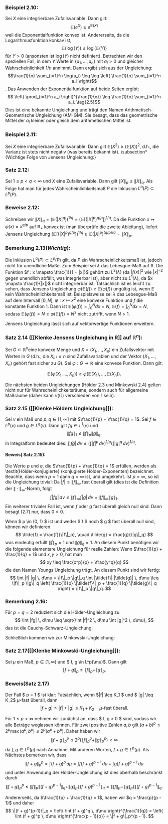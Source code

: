 ### Beispiel 2.10:
Sei $X$ eine integrierbare Zufallsvariable. Dann gilt: $$\mathbb{E}(e^X) \geq e^{\mathbb{E}(X)}$$ weil die Exponentialfunktion konvex ist. Andererseits, da die Logarithmusfunktion konkav ist, $$\mathbb{E}(\log(Y)) \leq \log(\mathbb{E}(Y)) \tag{2.4}$$  für $Y > 0$ (ansonsten ist $\log(Y)$ nicht definiert). Betrachten wir den speziellen Fall, in dem $Y$ Werte in $\{a_1, \dots, a_n\}$ mit $a_i > 0$ und gleicher Wahrscheinlichkeit $1/n$ annimmt. Dann ergibt sich aus der Ungleichung:  $$\frac{1}{n} \sum_{i=1}^n \log(a_i) \leq \log \left( \frac{1}{n} \sum_{i=1}^n a_i \right)$$. Das Anwenden der Exponentialfunktion auf beide Seiten ergibt: $$ \left( \prod_{i=1}^n a_i \right)^{\frac{1}{n}} \leq \frac{1}{n} \sum_{i=1}^n a_i. \tag{2.5}$$Dies ist eine bekannte Ungleichung und trägt den Namen Arithmetisch-Geometrische Ungleichung (AM-GM). Sie besagt, dass das geometrische Mittel der $a_i$ kleiner oder gleich dem arithmetischen Mittel ist. 
### Beispiel 2.11:

Sei $X$ eine integrierbare Zufallsvariable. Dann gilt $\mathbb{E}(X^2) \geq (\mathbb{E}(X))^2$, d.h., die Varianz ist stets nicht negativ (was bereits bekannt ist). \subsection*{Wichtige Folge von Jensens Ungleichung:} 

### Satz 2.12:

Sei $1 \leq p < q < \infty$ und $X$ eine Zufallsvariable. Dann gilt $\| X \|_p \leq \| X \|_q$. Als Folge hat man für jedes Wahrscheinlichkeitsmaß $P$ die Inklusion $L^q(P) \subset L^p(P)$. 

### Beweise 2.12:
 
 Schreiben wir $\| X \|_q = \left(\mathbb{E}(|X|^q)\right)^{1/q} = \left(\mathbb{E}\left[(|X|^p)^{q/p}\right]\right)^{1/q}$. Da die Funktion $x \mapsto \varphi(x) = x^{q/p}$ auf $\mathbb{R}_+$ konvex ist (man überprüfe die zweite Ableitung), liefert Jensens Ungleichung  $\left(\mathbb{E}\left[(|X|^p)^{q/p}\right]\right)^{1/q} \geq \mathbb{E}(|X|^p)^{(q/p)/q} = \| X \|_p$. 

### Bemerkung 2.13(*Wichtig*):

Die Inklusion $L^q(P) \subset L^p(P)$ gilt, da $P$ ein Wahrscheinlichkeitsmaß ist, jedoch nicht für unendliche Maße. Zum Beispiel sei $\lambda$ das Lebesgue-Maß auf $\mathbb{R}$. Die Funktion $f : x \mapsto \frac{1}{1 + |x|}$ gehört zu $L^2(\lambda)$ (da $|f(x)|^2$ wie $|x|^{-2}$ gegen unendlich abfällt, was integrierbar ist), aber nicht zu $L^1(\lambda)$, da $x \mapsto \frac{1}{|x|}$ nicht integrierbar ist. Tatsächlich ist es leicht zu sehen, dass Jensens Ungleichung $\varphi(\mathbb{E}(f)) \geq \mathbb{E}(\varphi(f))$ ungültig ist, wenn $\mathbb{E}$ kein Wahrscheinlichkeitsmaß ist. Beispielsweise sei $\lambda$ das Lebesgue-Maß auf dem Intervall $[0, N]$, $\varphi : x \mapsto x^2$ eine konvexe Funktion und $f$ die konstante Funktion $1$. Dann ist $\mathbb{E}(\varphi(f)) = \int_0^N dx = N$, $\mathbb{E}(f) = \int_0^N dx = N$, sodass $\mathbb{E}(\varphi(f)) = N \geq \varphi(\mathbb{E}(f)) = N^2$ nicht zutrifft, wenn $N > 1$.

Jensens Ungleichung lässt sich auf vektorwertige Funktionen erweitern.

### Satz 2.14 ([[Klenke Jensens Ungleichung in R]] auf $\mathbb{R}^n$):

Sei $G \subset \mathbb{R}^n$eine konvexe Menge und $X = (X_1, \dots, X_n)$ ein Zufallsvektor mit Werten in $G$ (d.h., die $X_i; i \leq n$ sind Zufallsvariablen und der Vektor $(X_1, \dots, X_n)$ gehört fast sicher zu $G$). Sei $\varphi: G \to \mathbb{R}$ eine konvexe Funktion. Dann gilt:

$$
\mathbb{E}(\varphi(X_1, \dots, X_n)) \geq \varphi(\mathbb{E}(X_1), \dots, \mathbb{E}(X_n)). \tag{2.6}
$$

Die nächsten beiden Ungleichungen (Hölder 2.3 und Minkowski 2.4) gelten nicht nur für Wahrscheinlichkeitsräume, sondern auch für allgemeine Maßräume (daher kann $\nu(\Omega)$ verschieden von 1 sein).

### Satz 2.15 ([[Klenke Hölders Ungleichung]]):
Sei $\nu$ ein Maß und $p, q \in [1, \infty]$ mit $\frac{1}{p} + \frac{1}{q} = 1$. Sei $f \in L^p(\nu)$ und $g \in L^q(\nu)$. Dann gilt $fg \in L^1(\nu)$ und
$$
\| fg \|_1 \leq \| f \|_p \| g \|_q. \tag{2.7}
$$
In Integralform bedeutet dies: $\int |fg| \, d\nu \leq \left( \int |f|^p \, d\nu \right)^{1/p} \left( \int |g|^q \, d\nu \right)^{1/q}.$

#### Beweis( Satz 2.15):

Die Werte $p$ und $q$, die $\frac{1}{p} + \frac{1}{q} = 1$ erfüllen, werden als \textit{Hölder-konjugierte} (konjugierte Hölder-Exponenten) bezeichnet. Beachte, dass wenn $p = 1$ dann $q = \infty$ ist, und umgekehrt. Ist $p = \infty$, so ist die Ungleichung trivial: Da $|f| \leq \| f \|_\infty$ fast überall gilt (dies ist die Definition der $\|\cdot\|_\infty$-Norm), folgt
$$
\int |fg| \, d\nu \leq \| f \|_\infty \int |g| \, d\nu = \| f \|_\infty \| g \|_1.
$$
Ein weiterer trivialer Fall ist, wenn $f$ oder $g$ fast überall gleich null sind. Dann besagt (2.7)
nur, dass $0 \leq 0$.

Wenn $ p \in (0, 1) $ ist und weder $ f $ noch $ g $ fast überall null sind, können wir definieren
$$ \tilde{f} = \frac{f}{\|f\|_p}, \quad \tilde{g} = \frac{g}{\|g\|_q} $$
was eindeutig erfüllt $\|\tilde{f}\|_p = 1$ und $\|\tilde{g}\|_q = 1$. An diesem Punkt benötigen wir die folgende elementare Ungleichung für reelle Zahlen: Wenn $\frac{1}{p} + \frac{1}{q} = 1$ und $x, y > 0$, hat man
$$ xy \leq \frac{x^p}{p} + \frac{y^q}{q} $$
die den Namen Youngs Ungleichung trägt. An diesem Punkt sind wir fertig:
$$ \int |f| |g| \, d\mu = \|f\|_p \|g\|_q \int |\tilde{f}| |\tilde{g}| \, d\mu \leq \|f\|_p \|g\|_q \left( \frac{1}{p} \|\tilde{f}\|_p + \frac{1}{q} \|\tilde{g}\|_q \right) = \|f\|_p \|g\|_q. $$

### Bemerkung 2.16:

Für $p = q = 2$ reduziert sich die Hölder-Ungleichung zu
$$ \int |fg| \, d\mu \leq \sqrt{\int |f|^2 \, d\mu \int |g|^2 \, d\mu}, $$
das ist die Cauchy-Schwarz-Ungleichung.

Schließlich kommen wir zur Minkowski-Ungleichung:

### Satz 2.17([[Klenke Minkowski-Ungleichung]]):

Sei $\mu$ ein Maß, $p \in [1, \infty)$ und $ f, g \in L^p(\mu)$. Dann gilt
$$ \|f + g\|_p \leq \|f\|_p + \|g\|_p. $$

### Beweis(Satz 2.17) 

Der Fall $ p = 1 $ ist klar: Tatsächlich, wenn $|f| \leq K_1 $ und $ |g| \leq K_2$ $\mu$-fast überall, dann
$$ |f + g| \leq |f| + |g| \leq K_1 + K_2 \quad \mu\text{-fast überall}. $$

Für $1 \leq p < \infty$ nehmen wir zunächst an, dass $ f, g > 0 $ sind, sodass wir alle Beträge weglassen können. Für zwei positive Zahlen $a, b$ gilt $(a + b)^p \leq 2^p \max(a^p, b^p) \leq 2^p (a^p + b^p)$. Daher haben wir
$$ \|f + g\|_p^p \leq 2^p (\|f\|_p^p + \|g\|_p^p) < \infty $$
da $f, g \in L^p(\mu)$ nach Annahme. Mit anderen Worten, $f + g \in L^p(\mu)$. Als Nächstes bemerken wir, dass
$$ \|f + g\|_p^p = \int (f + g)^p \, d\mu = \int f (f + g)^{p-1} \, d\mu + \int g (f + g)^{p-1} \, d\mu $$
und unter Anwendung der Hölder-Ungleichung ist dies oberhalb beschränkt durch
$$ \|f + g\|_p^p \leq \|f\|_p \|(f + g)^{p-1}\|_q + \|g\|_p \|(f + g)^{p-1}\|_q = (\|f\|_p + \|g\|_p) \|(f + g)^{p-1}\|_q. $$

Andererseits, da $\frac{1}{p} + \frac{1}{q} = 1$, haben wir $q = \frac{p}{p - 1}$ und daher
$$ \|(f + g)^{p-1}\|_q = \left( \int (f + g)^q \, d\mu \right)^{\frac{1}{q}} = \left( \int (f + g)^p \, d\mu \right)^{\frac{p - 1}{p}} = \|f + g\|_p^{p - 1}. $$
